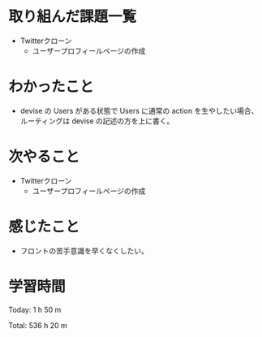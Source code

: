 # 取り組んだ課題一覧
- Twitterクローン
  - ユーザープロフィールページの作成

# わかったこと
- devise の Users がある状態で Users に通常の action を生やしたい場合、ルーティングは devise の記述の方を上に書く。

# 次やること
- Twitterクローン
  - ユーザープロフィールページの作成

# 感じたこと
- フロントの苦手意識を早くなくしたい。

# 学習時間
Today: 1 h 50 m

Total: 536 h 20 m

